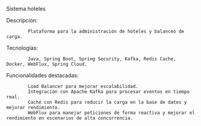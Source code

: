 Sistema hoteles

Descripción: 

			Plataforma para la administración de hoteles y balanceo de carga.
	 
Tecnologías: 

			Java, Spring Boot, Spring Security, Kafka, Redis Cache, Docker, WebFlux, Spring Cloud.
	 
Funcionalidades destacadas:

			Load Balancer para mejorar escalabilidad.
			Integración con Apache Kafka para procesar eventos en tiempo real.
			Caché con Redis para reducir la carga en la base de datos y mejorar rendimiento.
			WebFlux para manejar peticiones de forma reactiva y mejorar el rendimiento en escenarios de alta concurrencia.
